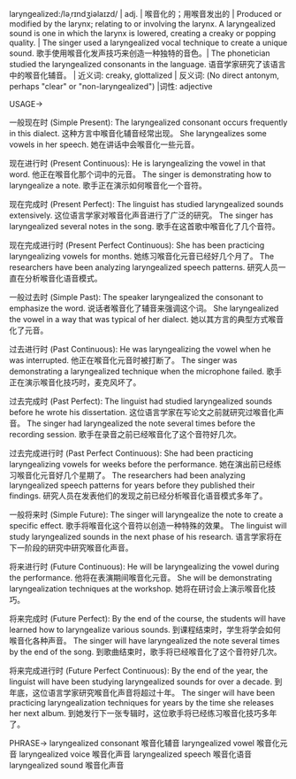 laryngealized:/ləˌrɪndʒiəlaɪzd/ | adj. | 喉音化的；用喉音发出的 |  Produced or modified by the larynx; relating to or involving the larynx.  A laryngealized sound is one in which the larynx is lowered, creating a creaky or popping quality. | The singer used a laryngealized vocal technique to create a unique sound. 歌手使用喉音化发声技巧来创造一种独特的音色。| The phonetician studied the laryngealized consonants in the language. 语音学家研究了该语言中的喉音化辅音。 | 近义词: creaky, glottalized | 反义词:  (No direct antonym, perhaps "clear" or "non-laryngealized") |词性: adjective


USAGE->

一般现在时 (Simple Present):
The laryngealized consonant occurs frequently in this dialect.  这种方言中喉音化辅音经常出现。
She laryngealizes some vowels in her speech. 她在讲话中会喉音化一些元音。

现在进行时 (Present Continuous):
He is laryngealizing the vowel in that word. 他正在喉音化那个词中的元音。
The singer is demonstrating how to laryngealize a note. 歌手正在演示如何喉音化一个音符。

现在完成时 (Present Perfect):
The linguist has studied laryngealized sounds extensively. 这位语言学家对喉音化声音进行了广泛的研究。
The singer has laryngealized several notes in the song. 歌手在这首歌中喉音化了几个音符。

现在完成进行时 (Present Perfect Continuous):
She has been practicing laryngealizing vowels for months. 她练习喉音化元音已经好几个月了。
The researchers have been analyzing laryngealized speech patterns. 研究人员一直在分析喉音化语音模式。


一般过去时 (Simple Past):
The speaker laryngealized the consonant to emphasize the word.  说话者喉音化了辅音来强调这个词。
She laryngealized the vowel in a way that was typical of her dialect. 她以其方言的典型方式喉音化了元音。


过去进行时 (Past Continuous):
He was laryngealizing the vowel when he was interrupted. 他正在喉音化元音时被打断了。
The singer was demonstrating a laryngealized technique when the microphone failed. 歌手正在演示喉音化技巧时，麦克风坏了。


过去完成时 (Past Perfect):
The linguist had studied laryngealized sounds before he wrote his dissertation. 这位语言学家在写论文之前就研究过喉音化声音。
The singer had laryngealized the note several times before the recording session. 歌手在录音之前已经喉音化了这个音符好几次。


过去完成进行时 (Past Perfect Continuous):
She had been practicing laryngealizing vowels for weeks before the performance.  她在演出前已经练习喉音化元音好几个星期了。
The researchers had been analyzing laryngealized speech patterns for years before they published their findings. 研究人员在发表他们的发现之前已经分析喉音化语音模式多年了。


一般将来时 (Simple Future):
The singer will laryngealize the note to create a specific effect. 歌手将喉音化这个音符以创造一种特殊的效果。
The linguist will study laryngealized sounds in the next phase of his research. 语言学家将在下一阶段的研究中研究喉音化声音。


将来进行时 (Future Continuous):
He will be laryngealizing the vowel during the performance. 他将在表演期间喉音化元音。
She will be demonstrating laryngealization techniques at the workshop. 她将在研讨会上演示喉音化技巧。


将来完成时 (Future Perfect):
By the end of the course, the students will have learned how to laryngealize various sounds. 到课程结束时，学生将学会如何喉音化各种声音。
The singer will have laryngealized the note several times by the end of the song. 到歌曲结束时，歌手将已经喉音化了这个音符好几次。


将来完成进行时 (Future Perfect Continuous):
By the end of the year, the linguist will have been studying laryngealized sounds for over a decade. 到年底，这位语言学家研究喉音化声音将超过十年。
The singer will have been practicing laryngealization techniques for years by the time she releases her next album. 到她发行下一张专辑时，这位歌手将已经练习喉音化技巧多年了。



PHRASE->
laryngealized consonant 喉音化辅音
laryngealized vowel 喉音化元音
laryngealized voice 喉音化声音
laryngealized speech 喉音化语音
laryngealized sound 喉音化声音
